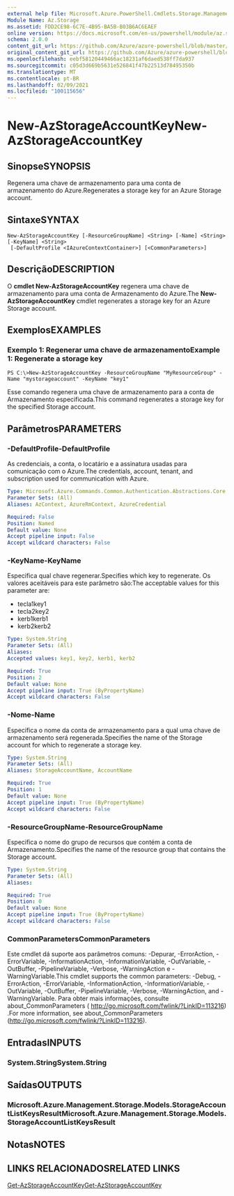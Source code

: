 ```yaml
---
external help file: Microsoft.Azure.PowerShell.Cmdlets.Storage.Management.dll-Help.xml
Module Name: Az.Storage
ms.assetid: FDD2CE98-6C7E-4B95-BA5B-B03B6AC6EAEF
online version: https://docs.microsoft.com/en-us/powershell/module/az.storage/new-azstorageaccountkey
schema: 2.0.0
content_git_url: https://github.com/Azure/azure-powershell/blob/master/src/Storage/Storage.Management/help/New-AzStorageAccountKey.md
original_content_git_url: https://github.com/Azure/azure-powershell/blob/master/src/Storage/Storage.Management/help/New-AzStorageAccountKey.md
ms.openlocfilehash: eebf58120449466ac18231af6daed538ff7da937
ms.sourcegitcommit: c05d3d669b5631e526841f47b22513d78495350b
ms.translationtype: MT
ms.contentlocale: pt-BR
ms.lasthandoff: 02/09/2021
ms.locfileid: "100115656"
---
```

# <span data-ttu-id="611f2-101">New-AzStorageAccountKey</span><span class="sxs-lookup"><span data-stu-id="611f2-101">New-AzStorageAccountKey</span></span>

## <span data-ttu-id="611f2-102">Sinopse</span><span class="sxs-lookup"><span data-stu-id="611f2-102">SYNOPSIS</span></span>
<span data-ttu-id="611f2-103">Regenera uma chave de armazenamento para uma conta de armazenamento do Azure.</span><span class="sxs-lookup"><span data-stu-id="611f2-103">Regenerates a storage key for an Azure Storage account.</span></span>

## <span data-ttu-id="611f2-104">Sintaxe</span><span class="sxs-lookup"><span data-stu-id="611f2-104">SYNTAX</span></span>

```
New-AzStorageAccountKey [-ResourceGroupName] <String> [-Name] <String> [-KeyName] <String>
 [-DefaultProfile <IAzureContextContainer>] [<CommonParameters>]
```

## <span data-ttu-id="611f2-105">Descrição</span><span class="sxs-lookup"><span data-stu-id="611f2-105">DESCRIPTION</span></span>
<span data-ttu-id="611f2-106">O **cmdlet New-AzStorageAccountKey** regenera uma chave de armazenamento para uma conta de Armazenamento do Azure.</span><span class="sxs-lookup"><span data-stu-id="611f2-106">The **New-AzStorageAccountKey** cmdlet regenerates a storage key for an Azure Storage account.</span></span>

## <span data-ttu-id="611f2-107">Exemplos</span><span class="sxs-lookup"><span data-stu-id="611f2-107">EXAMPLES</span></span>

### <span data-ttu-id="611f2-108">Exemplo 1: Regenerar uma chave de armazenamento</span><span class="sxs-lookup"><span data-stu-id="611f2-108">Example 1: Regenerate a storage key</span></span>
```
PS C:\>New-AzStorageAccountKey -ResourceGroupName "MyResourceGroup" -Name "mystorageaccount" -KeyName "key1"
```

<span data-ttu-id="611f2-109">Esse comando regenera uma chave de armazenamento para a conta de Armazenamento especificada.</span><span class="sxs-lookup"><span data-stu-id="611f2-109">This command regenerates a storage key for the specified Storage account.</span></span>

## <span data-ttu-id="611f2-110">Parâmetros</span><span class="sxs-lookup"><span data-stu-id="611f2-110">PARAMETERS</span></span>

### <span data-ttu-id="611f2-111">-DefaultProfile</span><span class="sxs-lookup"><span data-stu-id="611f2-111">-DefaultProfile</span></span>
<span data-ttu-id="611f2-112">As credenciais, a conta, o locatário e a assinatura usadas para comunicação com o Azure.</span><span class="sxs-lookup"><span data-stu-id="611f2-112">The credentials, account, tenant, and subscription used for communication with Azure.</span></span>

```yaml
Type: Microsoft.Azure.Commands.Common.Authentication.Abstractions.Core.IAzureContextContainer
Parameter Sets: (All)
Aliases: AzContext, AzureRmContext, AzureCredential

Required: False
Position: Named
Default value: None
Accept pipeline input: False
Accept wildcard characters: False
```

### <span data-ttu-id="611f2-113">-KeyName</span><span class="sxs-lookup"><span data-stu-id="611f2-113">-KeyName</span></span>
<span data-ttu-id="611f2-114">Especifica qual chave regenerar.</span><span class="sxs-lookup"><span data-stu-id="611f2-114">Specifies which key to regenerate.</span></span>
<span data-ttu-id="611f2-115">Os valores aceitáveis para este parâmetro são:</span><span class="sxs-lookup"><span data-stu-id="611f2-115">The acceptable values for this parameter are:</span></span>
- <span data-ttu-id="611f2-116">tecla1</span><span class="sxs-lookup"><span data-stu-id="611f2-116">key1</span></span>
- <span data-ttu-id="611f2-117">tecla2</span><span class="sxs-lookup"><span data-stu-id="611f2-117">key2</span></span>
- <span data-ttu-id="611f2-118">kerb1</span><span class="sxs-lookup"><span data-stu-id="611f2-118">kerb1</span></span>
- <span data-ttu-id="611f2-119">kerb2</span><span class="sxs-lookup"><span data-stu-id="611f2-119">kerb2</span></span>

```yaml
Type: System.String
Parameter Sets: (All)
Aliases:
Accepted values: key1, key2, kerb1, kerb2

Required: True
Position: 2
Default value: None
Accept pipeline input: True (ByPropertyName)
Accept wildcard characters: False
```

### <span data-ttu-id="611f2-120">-Nome</span><span class="sxs-lookup"><span data-stu-id="611f2-120">-Name</span></span>
<span data-ttu-id="611f2-121">Especifica o nome da conta de armazenamento para a qual uma chave de armazenamento será regenerada.</span><span class="sxs-lookup"><span data-stu-id="611f2-121">Specifies the name of the Storage account for which to regenerate a storage key.</span></span>

```yaml
Type: System.String
Parameter Sets: (All)
Aliases: StorageAccountName, AccountName

Required: True
Position: 1
Default value: None
Accept pipeline input: True (ByPropertyName)
Accept wildcard characters: False
```

### <span data-ttu-id="611f2-122">-ResourceGroupName</span><span class="sxs-lookup"><span data-stu-id="611f2-122">-ResourceGroupName</span></span>
<span data-ttu-id="611f2-123">Especifica o nome do grupo de recursos que contém a conta de Armazenamento.</span><span class="sxs-lookup"><span data-stu-id="611f2-123">Specifies the name of the resource group that contains the Storage account.</span></span>

```yaml
Type: System.String
Parameter Sets: (All)
Aliases:

Required: True
Position: 0
Default value: None
Accept pipeline input: True (ByPropertyName)
Accept wildcard characters: False
```

### <span data-ttu-id="611f2-124">CommonParameters</span><span class="sxs-lookup"><span data-stu-id="611f2-124">CommonParameters</span></span>
<span data-ttu-id="611f2-125">Este cmdlet dá suporte aos parâmetros comuns: -Depurar, -ErrorAction, -ErrorVariable, -InformationAction, -InformationVariable, -OutVariable, -OutBuffer, -PipelineVariable, -Verbose, -WarningAction e -WarningVariable.</span><span class="sxs-lookup"><span data-stu-id="611f2-125">This cmdlet supports the common parameters: -Debug, -ErrorAction, -ErrorVariable, -InformationAction, -InformationVariable, -OutVariable, -OutBuffer, -PipelineVariable, -Verbose, -WarningAction, and -WarningVariable.</span></span> <span data-ttu-id="611f2-126">Para obter mais informações, consulte about_CommonParameters ( http://go.microsoft.com/fwlink/?LinkID=113216) .</span><span class="sxs-lookup"><span data-stu-id="611f2-126">For more information, see about_CommonParameters (http://go.microsoft.com/fwlink/?LinkID=113216).</span></span>

## <span data-ttu-id="611f2-127">Entradas</span><span class="sxs-lookup"><span data-stu-id="611f2-127">INPUTS</span></span>

### <span data-ttu-id="611f2-128">System.String</span><span class="sxs-lookup"><span data-stu-id="611f2-128">System.String</span></span>

## <span data-ttu-id="611f2-129">Saídas</span><span class="sxs-lookup"><span data-stu-id="611f2-129">OUTPUTS</span></span>

### <span data-ttu-id="611f2-130">Microsoft.Azure.Management.Storage.Models.StorageAccountListKeysResult</span><span class="sxs-lookup"><span data-stu-id="611f2-130">Microsoft.Azure.Management.Storage.Models.StorageAccountListKeysResult</span></span>

## <span data-ttu-id="611f2-131">Notas</span><span class="sxs-lookup"><span data-stu-id="611f2-131">NOTES</span></span>

## <span data-ttu-id="611f2-132">LINKS RELACIONADOS</span><span class="sxs-lookup"><span data-stu-id="611f2-132">RELATED LINKS</span></span>

[<span data-ttu-id="611f2-133">Get-AzStorageAccountKey</span><span class="sxs-lookup"><span data-stu-id="611f2-133">Get-AzStorageAccountKey</span></span>](./Get-AzStorageAccountKey.md)
